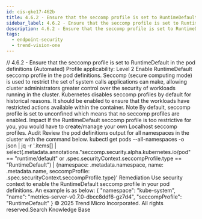 ```yaml
---
id: cis-gke17-462b
title: 4.6.2 - Ensure that the seccomp profile is set to RuntimeDefault in the pod definitions (Automated)
sidebar_label: 4.6.2 - Ensure that the seccomp profile is set to RuntimeDefault in the pod definitions (Automated)
description: 4.6.2 - Ensure that the seccomp profile is set to RuntimeDefault in the pod definitions (Automated)
tags:
  - endpoint-security
  - trend-vision-one
---
```


/*<![CDATA[*/ $('#title').html($('meta[name=map-description]').attr('content')); /*]]>*/ 4.6.2 - Ensure that the seccomp profile is set to RuntimeDefault in the pod definitions (Automated) Profile applicability: Level 2 Enable RuntimeDefault seccomp profile in the pod definitions. Seccomp (secure computing mode) is used to restrict the set of system calls applications can make, allowing cluster administrators greater control over the security of workloads running in the cluster. Kubernetes disables seccomp profiles by default for historical reasons. It should be enabled to ensure that the workloads have restricted actions available within the container. Note By default, seccomp profile is set to unconfined which means that no seccomp profiles are enabled. Impact If the RuntimeDefault seccomp profile is too restrictive for you, you would have to create/manage your own Localhost seccomp profiles. Audit Review the pod definitions output for all namespaces in the cluster with the command below. kubectl get pods --all-namespaces -o json | jq -r '.items[] | select(.metadata.annotations."seccomp.security.alpha.kubernetes.io/pod" == "runtime/default" or .spec.securityContext.seccompProfile.type == "RuntimeDefault") | {namespace: .metadata.namespace, name: .metadata.name, seccompProfile: .spec.securityContext.seccompProfile.type}' Remediation Use security context to enable the RuntimeDefault seccomp profile in your pod definitions. An example is as below: { "namespace": "kube-system", "name": "metrics-server-v0.7.0-dbcc8ddf6-gz7d4", "seccompProfile": "RuntimeDefault" } © 2025 Trend Micro Incorporated. All rights reserved.Search Knowledge Base